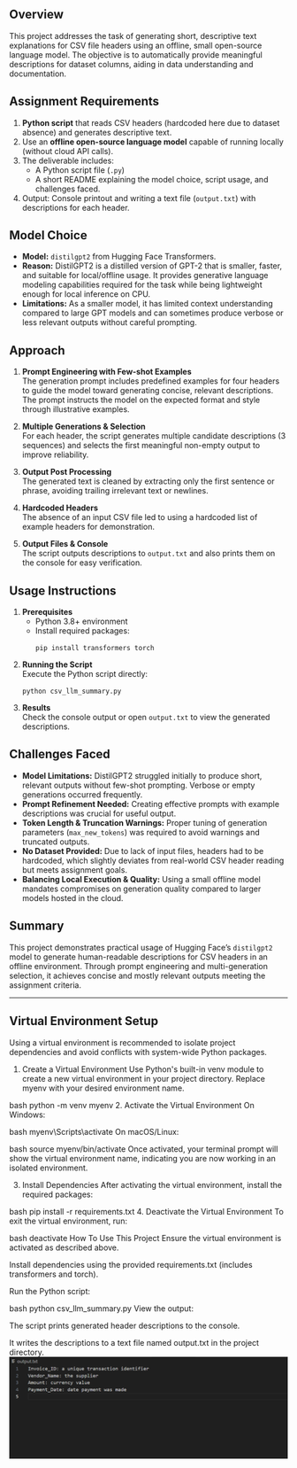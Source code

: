## Overview

This project addresses the task of generating short, descriptive text explanations for CSV file headers using an offline, small open-source language model. The objective is to automatically provide meaningful descriptions for dataset columns, aiding in data understanding and documentation.

## Assignment Requirements

1. **Python script** that reads CSV headers (hardcoded here due to dataset absence) and generates descriptive text.
2. Use an **offline open-source language model** capable of running locally (without cloud API calls).  
3. The deliverable includes:
   - A Python script file (`.py`)
   - A short README explaining the model choice, script usage, and challenges faced.
4. Output: Console printout and writing a text file (`output.txt`) with descriptions for each header.

## Model Choice

- **Model:** `distilgpt2` from Hugging Face Transformers.  
- **Reason:** DistilGPT2 is a distilled version of GPT-2 that is smaller, faster, and suitable for local/offline usage. It provides generative language modeling capabilities required for the task while being lightweight enough for local inference on CPU.  
- **Limitations:** As a smaller model, it has limited context understanding compared to large GPT models and can sometimes produce verbose or less relevant outputs without careful prompting.

## Approach

1. **Prompt Engineering with Few-shot Examples**  
   The generation prompt includes predefined examples for four headers to guide the model toward generating concise, relevant descriptions. The prompt instructs the model on the expected format and style through illustrative examples.

2. **Multiple Generations & Selection**  
   For each header, the script generates multiple candidate descriptions (3 sequences) and selects the first meaningful non-empty output to improve reliability.

3. **Output Post Processing**  
   The generated text is cleaned by extracting only the first sentence or phrase, avoiding trailing irrelevant text or newlines.

4. **Hardcoded Headers**  
   The absence of an input CSV file led to using a hardcoded list of example headers for demonstration.

5. **Output Files & Console**  
   The script outputs descriptions to `output.txt` and also prints them on the console for easy verification.

## Usage Instructions

1. **Prerequisites**  
   - Python 3.8+ environment  
   - Install required packages:  
     ```
     pip install transformers torch
     ```
2. **Running the Script**  
   Execute the Python script directly:  
   ```
   python csv_llm_summary.py
   ```
3. **Results**  
   Check the console output or open `output.txt` to view the generated descriptions.

## Challenges Faced

- **Model Limitations:** DistilGPT2 struggled initially to produce short, relevant outputs without few-shot prompting. Verbose or empty generations occurred frequently.
- **Prompt Refinement Needed:** Creating effective prompts with example descriptions was crucial for useful output.
- **Token Length & Truncation Warnings:** Proper tuning of generation parameters (`max_new_tokens`) was required to avoid warnings and truncated outputs.
- **No Dataset Provided:** Due to lack of input files, headers had to be hardcoded, which slightly deviates from real-world CSV header reading but meets assignment goals.
- **Balancing Local Execution & Quality:** Using a small offline model mandates compromises on generation quality compared to larger models hosted in the cloud.

## Summary

This project demonstrates practical usage of Hugging Face’s `distilgpt2` model to generate human-readable descriptions for CSV headers in an offline environment. Through prompt engineering and multi-generation selection, it achieves concise and mostly relevant outputs meeting the assignment criteria.

***


## Virtual Environment Setup
Using a virtual environment is recommended to isolate project dependencies and avoid conflicts with system-wide Python packages.

1. Create a Virtual Environment
Use Python's built-in venv module to create a new virtual environment in your project directory. Replace myenv with your desired environment name.

bash
python -m venv myenv
2. Activate the Virtual Environment
On Windows:

bash
myenv\Scripts\activate
On macOS/Linux:

bash
source myenv/bin/activate
Once activated, your terminal prompt will show the virtual environment name, indicating you are now working in an isolated environment.

3. Install Dependencies
After activating the virtual environment, install the required packages:

bash
pip install -r requirements.txt
4. Deactivate the Virtual Environment
To exit the virtual environment, run:

bash
deactivate
How To Use This Project
Ensure the virtual environment is activated as described above.

Install dependencies using the provided requirements.txt (includes transformers and torch).

Run the Python script:

bash
python csv_llm_summary.py
View the output:

The script prints generated header descriptions to the console.

It writes the descriptions to a text file named output.txt in the project directory.
![alt text](image.png)